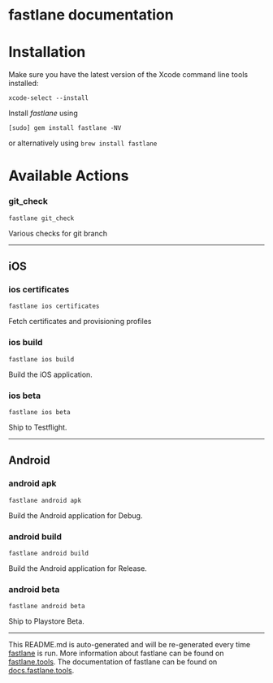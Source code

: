 fastlane documentation
================
# Installation

Make sure you have the latest version of the Xcode command line tools installed:

```
xcode-select --install
```

Install _fastlane_ using
```
[sudo] gem install fastlane -NV
```
or alternatively using `brew install fastlane`

# Available Actions
### git_check
```
fastlane git_check
```
Various checks for git branch

----

## iOS
### ios certificates
```
fastlane ios certificates
```
Fetch certificates and provisioning profiles
### ios build
```
fastlane ios build
```
Build the iOS application.
### ios beta
```
fastlane ios beta
```
Ship to Testflight.

----

## Android
### android apk
```
fastlane android apk
```
Build the Android application for Debug.
### android build
```
fastlane android build
```
Build the Android application for Release.
### android beta
```
fastlane android beta
```
Ship to Playstore Beta.

----

This README.md is auto-generated and will be re-generated every time [fastlane](https://fastlane.tools) is run.
More information about fastlane can be found on [fastlane.tools](https://fastlane.tools).
The documentation of fastlane can be found on [docs.fastlane.tools](https://docs.fastlane.tools).
